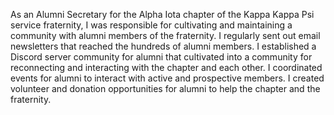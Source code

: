 As an Alumni Secretary for the Alpha Iota chapter of the Kappa Kappa Psi service fraternity, I was responsible for cultivating and maintaining a community with alumni members of the fraternity. I regularly sent out email newsletters that reached the hundreds of alumni members. I established a Discord server community for alumni that cultivated into a community for reconnecting and interacting with the chapter and each other. I coordinated events for alumni to interact with active and prospective members. I created volunteer and donation opportunities for alumni to help the chapter and the fraternity. 
